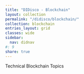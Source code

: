 ```yaml
---
title: "DIDisco - Blockchain"
layout: collection
permalink: "/didisco/blockchain/"
collection: blockchain
entries_layout: grid
classes: wide
sidebar:
  nav: didnav
#: 9
share: true
---
```


Technical Blockchain Topics